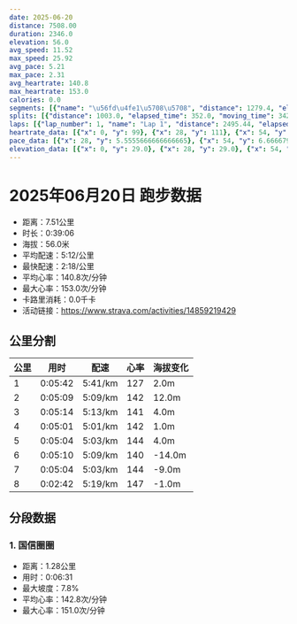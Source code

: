```yaml
---
date: 2025-06-20
distance: 7508.00
duration: 2346.0
elevation: 56.0
avg_speed: 11.52
max_speed: 25.92
avg_pace: 5.21
max_pace: 2.31
avg_heartrate: 140.8
max_heartrate: 153.0
calories: 0.0
segments: [{"name": "\u56fd\u4fe1\u5708\u5708", "distance": 1279.4, "elapsed_time": 391.0, "moving_time": 391.0, "average_heartrate": 142.8, "max_heartrate": 151.0, "average_grade": 0.0, "maximum_grade": 7.8, "elevation_difference": 10.0}]
splits: [{"distance": 1003.0, "elapsed_time": 352.0, "moving_time": 342.0, "average_speed": 2.93, "pace": 5.688293515358361, "average_heartrate": 127.79239766081871, "elevation_difference": 2.0, "split_number": 1}, {"distance": 997.5, "elapsed_time": 309.0, "moving_time": 309.0, "average_speed": 3.23, "pace": 5.159969040247677, "average_heartrate": 142.97734627831716, "elevation_difference": 12.0, "split_number": 2}, {"distance": 1001.0, "elapsed_time": 314.0, "moving_time": 314.0, "average_speed": 3.19, "pace": 5.224670846394984, "average_heartrate": 141.36858974358975, "elevation_difference": 4.0, "split_number": 3}, {"distance": 999.5, "elapsed_time": 301.0, "moving_time": 301.0, "average_speed": 3.32, "pace": 5.020090361445783, "average_heartrate": 142.22591362126246, "elevation_difference": 1.0, "split_number": 4}, {"distance": 999.0, "elapsed_time": 304.0, "moving_time": 304.0, "average_speed": 3.29, "pace": 5.065866261398176, "average_heartrate": 144.1940789473684, "elevation_difference": 4.0, "split_number": 5}, {"distance": 1000.0, "elapsed_time": 310.0, "moving_time": 310.0, "average_speed": 3.23, "pace": 5.159969040247677, "average_heartrate": 140.11612903225807, "elevation_difference": -14.0, "split_number": 6}, {"distance": 1000.4, "elapsed_time": 304.0, "moving_time": 304.0, "average_speed": 3.29, "pace": 5.065866261398176, "average_heartrate": 144.7203947368421, "elevation_difference": -9.0, "split_number": 7}, {"distance": 507.6, "elapsed_time": 162.0, "moving_time": 162.0, "average_speed": 3.13, "pace": 5.32482428115016, "average_heartrate": 147.29012345679013, "elevation_difference": -1.0, "split_number": 8}]
laps: [{"lap_number": 1, "name": "Lap 1", "distance": 2495.44, "elapsed_time": 821.0, "moving_time": 821.0, "average_speed": 3.04, "pace": 5.482467105263157, "average_heartrate": 136.7058823529412, "max_heartrate": 147, "start_date": "2025-06-20 19:20:18+00:00", "elevation_difference": 33.0}, {"lap_number": 2, "name": "Lap 2", "distance": 2545.23, "elapsed_time": 769.0, "moving_time": 769.0, "average_speed": 3.31, "pace": 5.035256797583081, "average_heartrate": 142.23529411764707, "max_heartrate": 150, "start_date": "2025-06-20 19:34:01+00:00", "elevation_difference": 17.0}, {"lap_number": 3, "name": "Lap 3", "distance": 2467.95, "elapsed_time": 763.0, "moving_time": 763.0, "average_speed": 3.23, "pace": 5.159969040247677, "average_heartrate": 143.15625, "max_heartrate": 153, "start_date": "2025-06-20 19:46:51+00:00", "elevation_difference": 9.0}]
heartrate_data: [{"x": 0, "y": 99}, {"x": 28, "y": 111}, {"x": 54, "y": 120}, {"x": 82, "y": 119}, {"x": 107, "y": 126}, {"x": 133, "y": 130}, {"x": 171, "y": 126}, {"x": 199, "y": 140}, {"x": 222, "y": 139}, {"x": 247, "y": 132}, {"x": 273, "y": 137}, {"x": 297, "y": 135}, {"x": 321, "y": 137}, {"x": 344, "y": 139}, {"x": 367, "y": 138}, {"x": 391, "y": 142}, {"x": 414, "y": 142}, {"x": 438, "y": 143}, {"x": 461, "y": 145}, {"x": 484, "y": 145}, {"x": 506, "y": 143}, {"x": 529, "y": 139}, {"x": 553, "y": 142}, {"x": 576, "y": 145}, {"x": 599, "y": 146}, {"x": 622, "y": 145}, {"x": 646, "y": 142}, {"x": 670, "y": 145}, {"x": 694, "y": 147}, {"x": 719, "y": 145}, {"x": 744, "y": 145}, {"x": 766, "y": 140}, {"x": 789, "y": 142}, {"x": 817, "y": 137}, {"x": 839, "y": 139}, {"x": 862, "y": 137}, {"x": 885, "y": 139}, {"x": 908, "y": 138}, {"x": 931, "y": 141}, {"x": 954, "y": 139}, {"x": 976, "y": 137}, {"x": 999, "y": 139}, {"x": 1022, "y": 146}, {"x": 1045, "y": 144}, {"x": 1069, "y": 147}, {"x": 1091, "y": 150}, {"x": 1113, "y": 149}, {"x": 1134, "y": 145}, {"x": 1157, "y": 141}, {"x": 1178, "y": 140}, {"x": 1201, "y": 138}, {"x": 1225, "y": 136}, {"x": 1247, "y": 138}, {"x": 1271, "y": 142}, {"x": 1293, "y": 139}, {"x": 1316, "y": 139}, {"x": 1339, "y": 141}, {"x": 1363, "y": 143}, {"x": 1386, "y": 140}, {"x": 1410, "y": 146}, {"x": 1433, "y": 148}, {"x": 1456, "y": 147}, {"x": 1479, "y": 150}, {"x": 1501, "y": 150}, {"x": 1523, "y": 146}, {"x": 1545, "y": 145}, {"x": 1568, "y": 137}, {"x": 1590, "y": 140}, {"x": 1616, "y": 139}, {"x": 1640, "y": 140}, {"x": 1663, "y": 144}, {"x": 1687, "y": 139}, {"x": 1709, "y": 140}, {"x": 1732, "y": 138}, {"x": 1756, "y": 138}, {"x": 1779, "y": 144}, {"x": 1803, "y": 140}, {"x": 1826, "y": 142}, {"x": 1848, "y": 132}, {"x": 1871, "y": 140}, {"x": 1894, "y": 142}, {"x": 1916, "y": 149}, {"x": 1939, "y": 145}, {"x": 1963, "y": 143}, {"x": 1984, "y": 141}, {"x": 2006, "y": 142}, {"x": 2028, "y": 144}, {"x": 2050, "y": 145}, {"x": 2072, "y": 145}, {"x": 2094, "y": 142}, {"x": 2117, "y": 145}, {"x": 2139, "y": 144}, {"x": 2161, "y": 149}, {"x": 2184, "y": 148}, {"x": 2222, "y": 138}, {"x": 2247, "y": 146}, {"x": 2269, "y": 149}, {"x": 2291, "y": 153}, {"x": 2313, "y": 150}, {"x": 2334, "y": 145}]
pace_data: [{"x": 28, "y": 5.5555666666666665}, {"x": 54, "y": 6.6666799999999995}, {"x": 82, "y": 5.952392857142857}, {"x": 107, "y": 5.5555666666666665}, {"x": 133, "y": 7.936523809523808}, {"x": 171, "y": 5.952392857142857}, {"x": 199, "y": 5.376354838709677}, {"x": 222, "y": 4.901970588235294}, {"x": 247, "y": 5.208343749999999}, {"x": 273, "y": 5.5555666666666665}, {"x": 297, "y": 5.208343749999999}, {"x": 321, "y": 5.5555666666666665}, {"x": 344, "y": 4.901970588235294}, {"x": 367, "y": 5.376354838709677}, {"x": 391, "y": 5.208343749999999}, {"x": 414, "y": 5.050515151515151}, {"x": 438, "y": 5.050515151515151}, {"x": 461, "y": 4.901970588235294}, {"x": 484, "y": 5.050515151515151}, {"x": 506, "y": 4.761914285714285}, {"x": 529, "y": 5.050515151515151}, {"x": 553, "y": 5.050515151515151}, {"x": 576, "y": 5.208343749999999}, {"x": 599, "y": 4.761914285714285}, {"x": 622, "y": 5.208343749999999}, {"x": 646, "y": 5.376354838709677}, {"x": 670, "y": 5.050515151515151}, {"x": 694, "y": 5.5555666666666665}, {"x": 719, "y": 5.952392857142857}, {"x": 744, "y": 4.761914285714285}, {"x": 766, "y": 5.050515151515151}, {"x": 789, "y": 4.385973684210526}, {"x": 817, "y": 4.901970588235294}, {"x": 839, "y": 4.901970588235294}, {"x": 862, "y": 5.050515151515151}, {"x": 885, "y": 4.761914285714285}, {"x": 908, "y": 4.901970588235294}, {"x": 931, "y": 5.050515151515151}, {"x": 954, "y": 5.208343749999999}, {"x": 976, "y": 5.050515151515151}, {"x": 999, "y": 4.761914285714285}, {"x": 1022, "y": 5.208343749999999}, {"x": 1045, "y": 5.050515151515151}, {"x": 1069, "y": 5.050515151515151}, {"x": 1091, "y": 4.901970588235294}, {"x": 1113, "y": 4.761914285714285}, {"x": 1134, "y": 4.629638888888889}, {"x": 1157, "y": 5.050515151515151}, {"x": 1178, "y": 4.629638888888889}, {"x": 1201, "y": 4.901970588235294}, {"x": 1225, "y": 4.901970588235294}, {"x": 1247, "y": 4.901970588235294}, {"x": 1271, "y": 5.050515151515151}, {"x": 1293, "y": 5.208343749999999}, {"x": 1316, "y": 5.050515151515151}, {"x": 1339, "y": 5.050515151515151}, {"x": 1363, "y": 5.050515151515151}, {"x": 1386, "y": 5.208343749999999}, {"x": 1410, "y": 5.376354838709677}, {"x": 1433, "y": 5.5555666666666665}, {"x": 1456, "y": 4.761914285714285}, {"x": 1479, "y": 5.5555666666666665}, {"x": 1501, "y": 5.050515151515151}, {"x": 1523, "y": 5.208343749999999}, {"x": 1545, "y": 5.208343749999999}, {"x": 1568, "y": 5.050515151515151}, {"x": 1590, "y": 4.761914285714285}, {"x": 1616, "y": 5.208343749999999}, {"x": 1640, "y": 5.376354838709677}, {"x": 1663, "y": 4.761914285714285}, {"x": 1687, "y": 5.050515151515151}, {"x": 1709, "y": 5.050515151515151}, {"x": 1732, "y": 5.208343749999999}, {"x": 1756, "y": 5.050515151515151}, {"x": 1779, "y": 4.901970588235294}, {"x": 1803, "y": 5.050515151515151}, {"x": 1826, "y": 5.208343749999999}, {"x": 1848, "y": 4.901970588235294}, {"x": 1871, "y": 4.901970588235294}, {"x": 1894, "y": 4.761914285714285}, {"x": 1916, "y": 5.050515151515151}, {"x": 1939, "y": 5.208343749999999}, {"x": 1963, "y": 4.761914285714285}, {"x": 1984, "y": 4.504513513513513}, {"x": 2006, "y": 4.901970588235294}, {"x": 2028, "y": 4.761914285714285}, {"x": 2050, "y": 4.504513513513513}, {"x": 2072, "y": 4.901970588235294}, {"x": 2094, "y": 4.761914285714285}, {"x": 2117, "y": 4.504513513513513}, {"x": 2139, "y": 5.376354838709677}, {"x": 2161, "y": 4.761914285714285}, {"x": 2184, "y": 5.5555666666666665}, {"x": 2222, "y": 4.385973684210526}, {"x": 2247, "y": 4.504513513513513}, {"x": 2269, "y": 5.050515151515151}, {"x": 2291, "y": 5.208343749999999}, {"x": 2313, "y": 4.504513513513513}, {"x": 2334, "y": 4.761914285714285}]
elevation_data: [{"x": 0, "y": 29.0}, {"x": 28, "y": 29.0}, {"x": 54, "y": 29.0}, {"x": 82, "y": 30.0}, {"x": 107, "y": 30.0}, {"x": 133, "y": 30.0}, {"x": 171, "y": 22.0}, {"x": 199, "y": 29.0}, {"x": 222, "y": 29.0}, {"x": 247, "y": 29.0}, {"x": 273, "y": 30.0}, {"x": 297, "y": 30.0}, {"x": 321, "y": 31.0}, {"x": 344, "y": 31.0}, {"x": 367, "y": 31.0}, {"x": 391, "y": 32.0}, {"x": 414, "y": 34.0}, {"x": 438, "y": 36.0}, {"x": 461, "y": 38.0}, {"x": 484, "y": 38.0}, {"x": 506, "y": 37.0}, {"x": 529, "y": 36.0}, {"x": 553, "y": 39.0}, {"x": 576, "y": 41.0}, {"x": 599, "y": 41.0}, {"x": 622, "y": 42.0}, {"x": 646, "y": 42.0}, {"x": 670, "y": 44.0}, {"x": 694, "y": 46.0}, {"x": 719, "y": 46.0}, {"x": 744, "y": 48.0}, {"x": 766, "y": 47.0}, {"x": 789, "y": 48.0}, {"x": 817, "y": 50.0}, {"x": 839, "y": 48.0}, {"x": 862, "y": 48.0}, {"x": 885, "y": 47.0}, {"x": 908, "y": 47.0}, {"x": 931, "y": 47.0}, {"x": 954, "y": 47.0}, {"x": 976, "y": 47.0}, {"x": 999, "y": 47.0}, {"x": 1022, "y": 50.0}, {"x": 1045, "y": 51.0}, {"x": 1069, "y": 52.0}, {"x": 1091, "y": 54.0}, {"x": 1113, "y": 55.0}, {"x": 1134, "y": 54.0}, {"x": 1157, "y": 53.0}, {"x": 1178, "y": 52.0}, {"x": 1201, "y": 50.0}, {"x": 1225, "y": 49.0}, {"x": 1247, "y": 48.0}, {"x": 1271, "y": 48.0}, {"x": 1293, "y": 47.0}, {"x": 1316, "y": 47.0}, {"x": 1339, "y": 47.0}, {"x": 1363, "y": 47.0}, {"x": 1386, "y": 48.0}, {"x": 1410, "y": 50.0}, {"x": 1433, "y": 52.0}, {"x": 1456, "y": 53.0}, {"x": 1479, "y": 55.0}, {"x": 1501, "y": 56.0}, {"x": 1523, "y": 55.0}, {"x": 1545, "y": 54.0}, {"x": 1568, "y": 52.0}, {"x": 1590, "y": 51.0}, {"x": 1616, "y": 49.0}, {"x": 1640, "y": 49.0}, {"x": 1663, "y": 48.0}, {"x": 1687, "y": 47.0}, {"x": 1709, "y": 46.0}, {"x": 1732, "y": 44.0}, {"x": 1756, "y": 42.0}, {"x": 1779, "y": 42.0}, {"x": 1803, "y": 41.0}, {"x": 1826, "y": 40.0}, {"x": 1848, "y": 38.0}, {"x": 1871, "y": 36.0}, {"x": 1894, "y": 38.0}, {"x": 1916, "y": 38.0}, {"x": 1939, "y": 37.0}, {"x": 1963, "y": 35.0}, {"x": 1984, "y": 33.0}, {"x": 2006, "y": 31.0}, {"x": 2028, "y": 30.0}, {"x": 2050, "y": 30.0}, {"x": 2072, "y": 30.0}, {"x": 2094, "y": 29.0}, {"x": 2117, "y": 29.0}, {"x": 2139, "y": 29.0}, {"x": 2161, "y": 29.0}, {"x": 2184, "y": 30.0}, {"x": 2222, "y": 23.0}, {"x": 2247, "y": 28.0}, {"x": 2269, "y": 30.0}, {"x": 2291, "y": 30.0}, {"x": 2313, "y": 29.0}, {"x": 2334, "y": 29.0}]
---
```


# 2025年06月20日 跑步数据

- 距离：7.51公里
- 时长：0:39:06
- 海拔：56.0米
- 平均配速：5:12/公里
- 最快配速：2:18/公里
- 平均心率：140.8次/分钟
- 最大心率：153.0次/分钟
- 卡路里消耗：0.0千卡
- 活动链接：https://www.strava.com/activities/14859219429

## 公里分割

| 公里 | 用时 | 配速 | 心率 | 海拔变化 |
|------|------|------|------|------|
| 1 | 0:05:42 | 5:41/km | 127 | 2.0m |
| 2 | 0:05:09 | 5:09/km | 142 | 12.0m |
| 3 | 0:05:14 | 5:13/km | 141 | 4.0m |
| 4 | 0:05:01 | 5:01/km | 142 | 1.0m |
| 5 | 0:05:04 | 5:03/km | 144 | 4.0m |
| 6 | 0:05:10 | 5:09/km | 140 | -14.0m |
| 7 | 0:05:04 | 5:03/km | 144 | -9.0m |
| 8 | 0:02:42 | 5:19/km | 147 | -1.0m |


## 分段数据

### 1. 国信圈圈

- 距离：1.28公里
- 用时：0:06:31
- 最大坡度：7.8%
- 平均心率：142.8次/分钟
- 最大心率：151.0次/分钟

